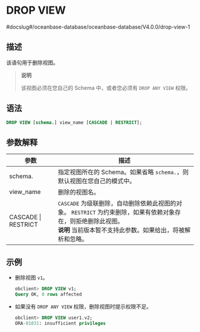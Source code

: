 DROP VIEW 
==============================
#docslug#/oceanbase-database/oceanbase-database/V4.0.0/drop-view-1


描述 
-----------

该语句用于删除视图。
>**说明**
>
>该视图必须在您自己的 Schema 中，或者您必须有 `DROP ANY VIEW` 权限。

语法 
-----------

```sql
DROP VIEW [schema.] view_name [CASCADE | RESTRICT];
```



参数解释 
-------------



|         参数          |                                                                          描述                                                                          |
|---------------------|------------------------------------------------------------------------------------------------------------------------------------------------------|
| schema.             | 指定视图所在的 Schema。如果省略 `schema.`，则 默认视图在您自己的模式中。                                                                                                        |
| view_name           | 删除的视图名。                                                                                                                                              |
| CASCADE \| RESTRICT | `CASCADE` 为级联删除，自动删除依赖此视图的对象。 `RESTRICT` 为约束删除，如果有依赖对象存在，则拒绝删除此视图。 <br>**说明**  当前版本暂不支持此参数。如果给出，将被解析和忽略。 |



示例 
-----------

* 删除视图 `v1`。

  ```sql
  obclient> DROP VIEW v1;
  Query OK, 0 rows affected
  ```

  

* 如果没有 `DROP ANY VIEW` 权限，删除视图时提示权限不足。

  ```sql
  obclient> DROP VIEW user1.v2;
  ORA-01031: insufficient privileges
  ```

  




